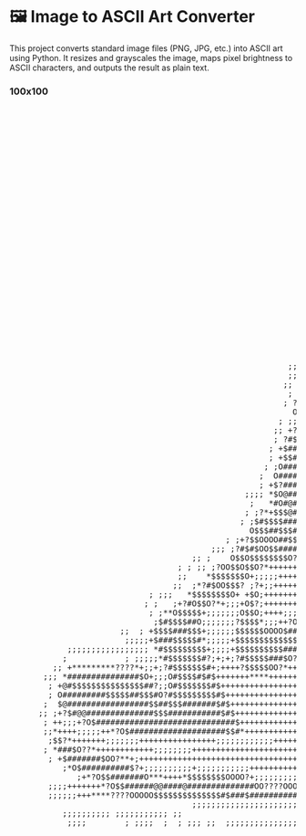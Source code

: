 # 🖼️ Image to ASCII Art Converter
This project converts standard image files (PNG, JPG, etc.) into ASCII art using Python. It resizes and grayscales the image, maps pixel brightness to ASCII characters, and outputs the result as plain text.

### 100x100
<pre>
                                                                                                    
                                                                                                    
                                                                                                    
                                                                                                    
                                                                                                    
                                                                                                    
                                                                                                    
                                                                                                    
                                                                                                    
                                                                                                    
                                                                                                    
                                                                                                    
                                                                                                    
                                                                                                    
                                                                                                    
                                                                                                    
                                                                                                    
                                                                                                    
                                                                                                    
                                                                                                    
                                                                                                    
                                                                                                    
                                                                                                    
                                                                                                    
                                                                                                    
                                                            ; ;; ;;                                 
                                                            ;;                                      
                                                            ; ;?*; ;                                
                                                          ;;;;O$+;  ;;                              
                                                          ;; ?#*;++;  ;                             
                                                         ;; +#O;;+++;  ;                            
                                                          ; O#+;+;;+*+; ;                           
                                                         ; ?#$*$#$*;+*+;;                           
                                                           O$?$#$$$O++*; ;                          
                                                        ; ;;*$$$$#$?;;+; ;                          
                                                       ;; +?$#####*;;;++;  ;                        
                                                       ; ?#$$####*;+++;;+;   ;                      
                                                      ; +$#######$*++++;;++;;                       
                                                      ; +$$########*+++++;;;;;;;                    
                                                     ; ;O###########?++++++;;;;;;;;;;   ;           
                                                    ;  O#############O+++++++;;;;;;;++;;;           
                                                    ; +$?#############O+++++++++;;;;;+;;;           
                                                 ;;;; *$O@#############$++++++++++++++;             
                                                  ;   *#O#@#############$++++++++++++*+?; ;         
                                                 ; ;?*+$$$@##############$*+++++++++*+*@+ ;         
                                                ; ;$#$$$$#################$*++++++++*+*#* ;         
                                                  O$$$##$$$##$$############$++++++++**+#* ;         
                                             ; ;+?$$OOOO##$$#O*#############$+++++++++*#* ;         
                                          ;;; ;?#$#$OO$$####$++?#############$+++++*?$#@? ;         
                                      ;; ;    O$$O$$$$$$$$O?++++O############@$+*?$##@@O; ;         
                                   ; ; ;; ;?OO$$O$$O?*++++++++++*$#################@#$?+ ;          
                                   ;;    *$$$$$$$O+;;;;;+++++++++?#################O*+++;           
                                  ;;  ;*?#$OO$$$? ;?+;;++++++++++*$###############O+++*+; ;         
                             ; ;;;   *$$$$$$$$O+ +$O;+++++++++++++?################$?+++;           
                            ; ;   ;+?#O$$O?*+;;;+O$?;+++++++++;+*?$$#################$O?+           
                             ; ;**O$$$$$+;;;;;;;O$$O;++++;;;+*O$###$####################$; ;        
                              ;$#$$$$##O;;;;;;;?$$$$*;;;++?O$######$#####################; ;        
                       ;;  ; +$$$$###$$$+;;;;;;$$$$$$OOOO$###$####$O$####################+  ;       
                        ;;;;;+$###$$$$$#*;;;;;+$$$$$$$$$$$$$###$O?*+$###################@*          
            ;;;;;;;;;;;;;;;;; *#$$$$$$$$$+;;;;+$$$$$$$$$$###$O?*++++O####################? ;        
           ;            ; ;;;;;*#$$$$$$$#?;+;+;?#$$$$$###$O?*+++++++?####################O ;;       
         ;; +*********????*+;;+;?#$$$$$$$#+;++++?$$$$$OO?*++++++++++*####################$ ;        
       ;;; *###############$O+;;;O#$$$$#$#$+++++++****++++++++++++++*####################$ ;        
        ; +@#$$$$$$$$$$$$$$$##?;;O#$$$$$$$#$++++++++++++++++++++++++*####################$  ;       
        ; O#########$$$$$##$$$#O?#$$$$$$$$$#$+++++++++++++++++++++++*####################O ;;       
       ;  $@#################$$##$$$#######$#$++++++++++++++++++++++*###################@? ;;       
      ;; ;+?$#@@##############$$$###########$#$+++++++++++++++++++++*##################$O* ;        
       ; ++;;;+?O$#############################$++++++++++++++++++++*#####$$$$OOOO??**++++;         
       ;;*++++;;;;;++*?O$####################$$#*++++++++++++++++++++++++++++++++;++++++++;         
        ;$$?*+++++++;;;;;;;++++++++++++++++;;;;;;;;;;;;+++++++++++++++++++++++++++++++++++; ;       
       ; *###$O??*++++++++++++;;;;;;;;++++++++++++++++++++++++++++++++++++++++++++++++++++; ;       
        ; +$#######$OO?**+;++++++++++++++++++++++++++++++++++++++++++++++++++++++++++++++;;         
           ;*O$##########$?+;;;;;;;;;;+;;;;;;;;;;;+++++++++++++++++++++++++++++++++;;;++*?? ;       
              ;+*?O$$#######O***++++*$$$$$$$$OOOO?+;;;;;;;;;;;;;;;;;+************??OO$$##@$  ;      
        ;;;;+++++++*?O$$######@@####@##############OO????OOOO???????#####################$* ;       
        ;;;;;;+++****????OOOOO$$$$$$$$$$$$$$#$###$##########@@@@@@@@##################$O?+; ;       
                                      ;;;;;;;;;;;;;;;;;;;;;;;;;;++++++++++++++++++++++;;;;;         
           ;;;;;;;;;; ;;;;;;;;;;; ;;                                                                
            ;;;;        ; ;;;;  ;  ; ;;; ;;  ;;;;;;;;;;;;;;;;;;; ;;;;;;;;;;;;;;;;;;;;;;;; ;;;       
                                                                                                    
                                                                                                    
                                                                                                    
                                                                                                    
                                                                                                    
                                                                                                    
                                                                                                    
                                                                                                    
                                                                                                    
                                                                                                    
                                                                                                    
                                                                                                    
                                                                                                    
                                                                                                    
                                                                                                    
                                                                                                    
                                                                                                    
                                                                                                    
                                                                                                    
                                                                                                    
                                                                                                    

</pre>